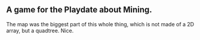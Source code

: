 ## A game for the Playdate about Mining.

The map was the biggest part of this whole thing, which is not made of a 2D array, but a quadtree. Nice.